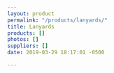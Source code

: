 ```yaml
---
layout: product
permalink: "/products/lanyards/"
title: Lanyards
products: []
photos: []
suppliers: []
date: 2019-03-29 18:17:01 -0500

---
```

